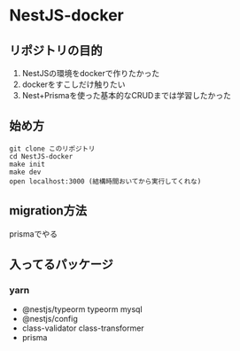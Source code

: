 # NestJS-docker

## リポジトリの目的
1. NestJSの環境をdockerで作りたかった
1. dockerをすこしだけ触りたい
1. Nest+Prismaを使った基本的なCRUDまでは学習したかった

## 始め方
```
git clone このリポジトリ
cd NestJS-docker
make init
make dev
open localhost:3000 (結構時間おいてから実行してくれな)
```

## migration方法
prismaでやる

## 入ってるパッケージ
### yarn
 - @nestjs/typeorm typeorm mysql
 - @nestjs/config
 - class-validator class-transformer
 - prisma